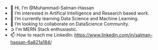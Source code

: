 - 👋 Hi, I’m @Muhammad-Salman-Hassan
- 👀 I’m interested in Artifical Intelligence and Research based work.
- 🌱 I’m currently learning Data Science and Machine Learning.
- 💞️ I’m looking to collaborate on DataScience Community.
- ➲  I'm MERN Stack enthusiastic.
- 📫 How to reach me LinkedIn: https://www.linkedin.com/in/salman-hassan-6a821a184/


<!---
Muhammad-Salman-Hassan/Muhammad-Salman-Hassan is a ✨ special ✨ repository because its `README.md` (this file) appears on your GitHub profile.
You can click the Preview link to take a look at your changes.
--->
